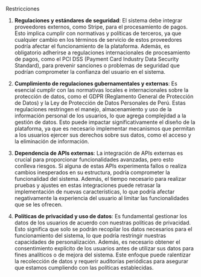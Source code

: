 Restricciones
1) **Regulaciones y estándares de seguridad**: El sistema debe integrar proveedores externos, como Stripe, para el procesamiento de pagos. Esto implica cumplir con normativas y políticas de terceros, ya que cualquier cambio en los términos de servicio de estos proveedores podría afectar el funcionamiento de la plataforma. Además, es obligatorio adherirse a regulaciones internacionales de procesamiento de pagos, como el PCI DSS (Payment Card Industry Data Security Standard), para prevenir sanciones o problemas de seguridad que podrían comprometer la confianza del usuario en el sistema.

2) **Cumplimiento de regulaciones gubernamentales y externas**: Es esencial cumplir con las normativas locales e internacionales sobre la protección de datos, como el GDPR (Reglamento General de Protección de Datos) y la Ley de Protección de Datos Personales de Perú. Estas regulaciones restringen el manejo, almacenamiento y uso de la información personal de los usuarios, lo que agrega complejidad a la gestión de datos. Esto puede impactar significativamente el diseño de la plataforma, ya que es necesario implementar mecanismos que permitan a los usuarios ejercer sus derechos sobre sus datos, como el acceso y la eliminación de información.

3) **Dependencia de APIs externas**: La integración de APIs externas es crucial para proporcionar funcionalidades avanzadas, pero esto conlleva riesgos. Si alguna de estas APIs experimenta fallos o realiza cambios inesperados en su estructura, podría comprometer la funcionalidad del sistema. Además, el tiempo necesario para realizar pruebas y ajustes en estas integraciones puede retrasar la implementación de nuevas características, lo que podría afectar negativamente la experiencia del usuario al limitar las funcionalidades que se les ofrecen.

4) **Políticas de privacidad y uso de datos**: Es fundamental gestionar los datos de los usuarios de acuerdo con nuestras políticas de privacidad. Esto significa que solo se podrán recopilar los datos necesarios para el funcionamiento del sistema, lo que podría restringir nuestras capacidades de personalización. Además, es necesario obtener el consentimiento explícito de los usuarios antes de utilizar sus datos para fines analíticos o de mejora del sistema. Este enfoque puede ralentizar la recolección de datos y requerir auditorías periódicas para asegurar que estamos cumpliendo con las políticas establecidas.
